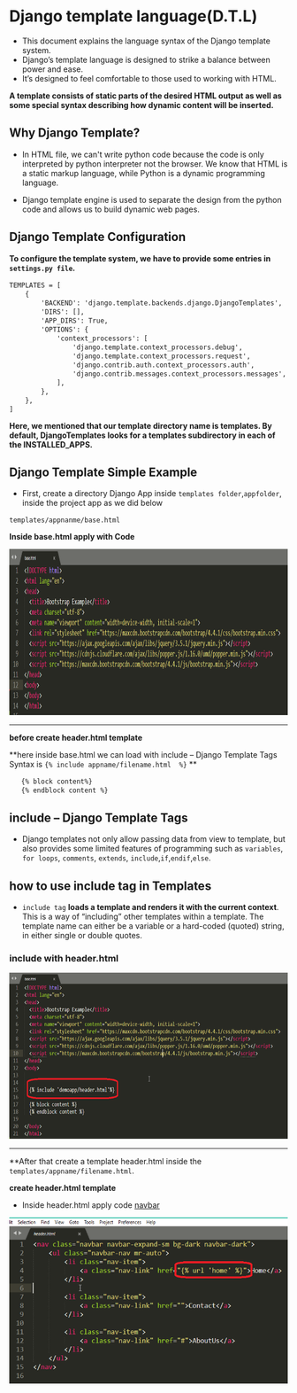 # Django template language(D.T.L)

* This document explains the language syntax of the Django template system.
* Django’s template language is designed to strike a balance between power and ease.
* It’s designed to feel comfortable to those used to working with HTML.


**A template consists of static parts of the desired HTML output as well as some special syntax describing how dynamic content will be inserted.**

## Why Django Template?

* In HTML file, we can't write python code because the code is only interpreted by python interpreter not the browser. We know that HTML is a static markup language, while Python is a dynamic programming language.

* Django template engine is used to separate the design from the python code and allows us to build dynamic web pages.

## Django Template Configuration

**To configure the template system, we have to provide some entries in ```settings.py file```.**

````
TEMPLATES = [
    {
        'BACKEND': 'django.template.backends.django.DjangoTemplates',
        'DIRS': [],
        'APP_DIRS': True,
        'OPTIONS': {
            'context_processors': [
                'django.template.context_processors.debug',
                'django.template.context_processors.request',
                'django.contrib.auth.context_processors.auth',
                'django.contrib.messages.context_processors.messages',
            ],
        },
    },
]
````

**Here, we mentioned that our template directory name is templates. By default, DjangoTemplates looks for a templates subdirectory in each of the INSTALLED_APPS.**

## Django Template Simple Example

* First, create a directory Django App inside ```templates folder```,```appfolder```,  inside the project app as we did below

````
templates/appnanme/base.html

````
**Inside base.html apply with Code**

<img src="base.png" height=300px; width=900px;>

____

**before create header.html template** 

**here inside base.html we can load with include – Django Template Tags Syntax is ```{% include appname/filename.html  %}``` **

```{% include 'demoapp/header.html'%}
   {% block content%}
   {% endblock content %}
```

## include – Django Template Tags

* Django templates not only allow passing data from view to template, but also provides some limited features of programming such as ````variables````, ````for loops````, ````comments````, ````extends````, ````include````,````if````,````endif````,````else````.

## how to use include tag in Templates

* ```include tag``` **loads a template and renders it with the current context**. This is a way of “including” other templates within a template. The template name can either be a variable or a hard-coded (quoted) string, in either single or double quotes.


### include with header.html

<img src="include.png" height=300px; width=900px;>

____

**After that create a template header.html inside the ``templates/appname/filename.html``.

**create header.html template**

* Inside header.html apply code [navbar](https://www.w3schools.com/bootstrap4/bootstrap_navbar.asp)

<img src="nav.png" height=300px; width=900px;>










